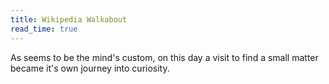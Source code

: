 ```yaml
---
title: Wikipedia Walkabout
read_time: true
---
```


As seems to be the mind's custom, on this day a visit to find a small matter became it's own journey into curiosity.
